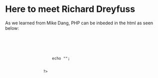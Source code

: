 <!DOCTYPE html>
<html>
    <head>
        <title></title>
    </head>
    <body>
        <h1>Here to meet Richard Dreyfuss</h1>
        <p>As we learned from Mike Dang, PHP can be inbeded in the html as seen below:</p>
        <code>
             <p>
                 <?php
                 <br>
                     echo ""; 
                  <br>   
                 ?>
            </p>
        </code>
    </body>
</html>



